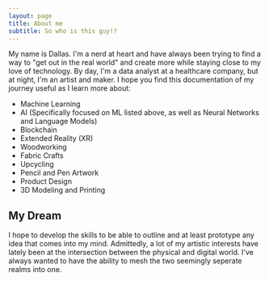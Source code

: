 ```yaml
---
layout: page
title: About me
subtitle: So who is this guy!?
---
```


My name is Dallas. I'm a nerd at heart and have always been trying to find a way to "get out in the real world" and create more while staying close to my love of technology. By day, I'm a data analyst at a healthcare company, but at night, I'm an artist and maker. I hope you find this documentation of my journey useful as I learn more about:

- Machine Learning
- AI (Specifically focused on ML listed above, as well as Neural Networks and Language Models)
- Blockchain
- Extended Reality (XR)
- Woodworking
- Fabric Crafts
- Upcycling
- Pencil and Pen Artwork
- Product Design
- 3D Modeling and Printing

## My Dream
I hope to develop the skills to be able to outline and at least prototype any idea that comes into my mind. Admittedly, a lot of my artistic interests have lately been at the intersection between the physical and digital world. I've always wanted to have the ability to mesh the two seemingly seperate realms into one.

